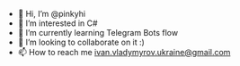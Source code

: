 - 👋 Hi, I’m @pinkyhi
- 👀 I’m interested in C#
- 🌱 I’m currently learning Telegram Bots flow
- 💞️ I’m looking to collaborate on it :)
- 📫 How to reach me ivan.vladymyrov.ukraine@gmail.com

<!---
pinkyhi/pinkyhi is a ✨ special ✨ repository because its `README.md` (this file) appears on your GitHub profile.
You can click the Preview link to take a look at your changes.
--->
